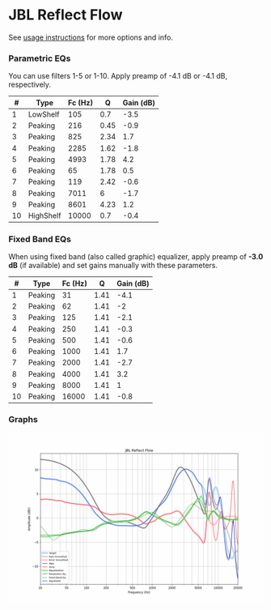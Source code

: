 # JBL Reflect Flow
See [usage instructions](https://github.com/jaakkopasanen/AutoEq#usage) for more options and info.

### Parametric EQs
You can use filters 1-5 or 1-10. Apply preamp of -4.1 dB or -4.1 dB, respectively.

|   # | Type      |   Fc (Hz) |    Q |   Gain (dB) |
|-----|-----------|-----------|------|-------------|
|   1 | LowShelf  |       105 | 0.7  |        -3.5 |
|   2 | Peaking   |       216 | 0.45 |        -0.9 |
|   3 | Peaking   |       825 | 2.34 |         1.7 |
|   4 | Peaking   |      2285 | 1.62 |        -1.8 |
|   5 | Peaking   |      4993 | 1.78 |         4.2 |
|   6 | Peaking   |        65 | 1.78 |         0.5 |
|   7 | Peaking   |       119 | 2.42 |        -0.6 |
|   8 | Peaking   |      7011 | 6    |        -1.7 |
|   9 | Peaking   |      8601 | 4.23 |         1.2 |
|  10 | HighShelf |     10000 | 0.7  |        -0.4 |

### Fixed Band EQs
When using fixed band (also called graphic) equalizer, apply preamp of **-3.0 dB** (if available) and set gains manually with these parameters.

|   # | Type    |   Fc (Hz) |    Q |   Gain (dB) |
|-----|---------|-----------|------|-------------|
|   1 | Peaking |        31 | 1.41 |        -4.1 |
|   2 | Peaking |        62 | 1.41 |        -2   |
|   3 | Peaking |       125 | 1.41 |        -2.1 |
|   4 | Peaking |       250 | 1.41 |        -0.3 |
|   5 | Peaking |       500 | 1.41 |        -0.6 |
|   6 | Peaking |      1000 | 1.41 |         1.7 |
|   7 | Peaking |      2000 | 1.41 |        -2.7 |
|   8 | Peaking |      4000 | 1.41 |         3.2 |
|   9 | Peaking |      8000 | 1.41 |         1   |
|  10 | Peaking |     16000 | 1.41 |        -0.8 |

### Graphs
![](./JBL%20Reflect%20Flow.png)
